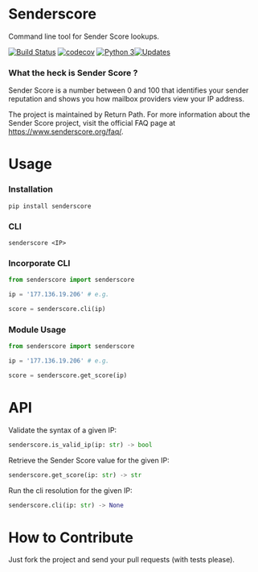 # Senderscore
Command line tool for Sender Score lookups.

[![Build Status](https://travis-ci.org/undersfx/senderscore-lookup.svg?branch=master)](https://travis-ci.org/undersfx/senderscore-lookup) [![codecov](https://codecov.io/gh/undersfx/senderscore-lookup/branch/master/graph/badge.svg)](https://codecov.io/gh/undersfx/senderscore-lookup) [![Python 3](https://pyup.io/repos/github/undersfx/senderscore-lookup/python-3-shield.svg)](https://pyup.io/account/repos/github/undersfx/senderscore-lookup)[![Updates](https://pyup.io/repos/github/undersfx/senderscore-lookup/shield.svg)](https://pyup.io/account/repos/github/undersfx/senderscore-lookup)

### What the heck is Sender Score ?
Sender Score is a number between 0 and 100 that identifies your sender reputation and shows you how mailbox providers view your IP address.

The project is maintained by Return Path. For more information about the Sender Score project, visit the official FAQ page at https://www.senderscore.org/faq/.


# Usage

### Installation
```shell
pip install senderscore
```

### CLI
```shell
senderscore <IP>
```

### Incorporate CLI
```python
from senderscore import senderscore

ip = '177.136.19.206' # e.g.

score = senderscore.cli(ip)
```

### Module Usage
```python
from senderscore import senderscore

ip = '177.136.19.206' # e.g.

score = senderscore.get_score(ip)
```


# API

Validate the syntax of a given IP:
```python
senderscore.is_valid_ip(ip: str) -> bool
```

Retrieve the Sender Score value for the given IP:
```python
senderscore.get_score(ip: str) -> str
```

Run the cli resolution for the given IP:
```python
senderscore.cli(ip: str) -> None
```


# How to Contribute
Just fork the project and send your pull requests (with tests please).
